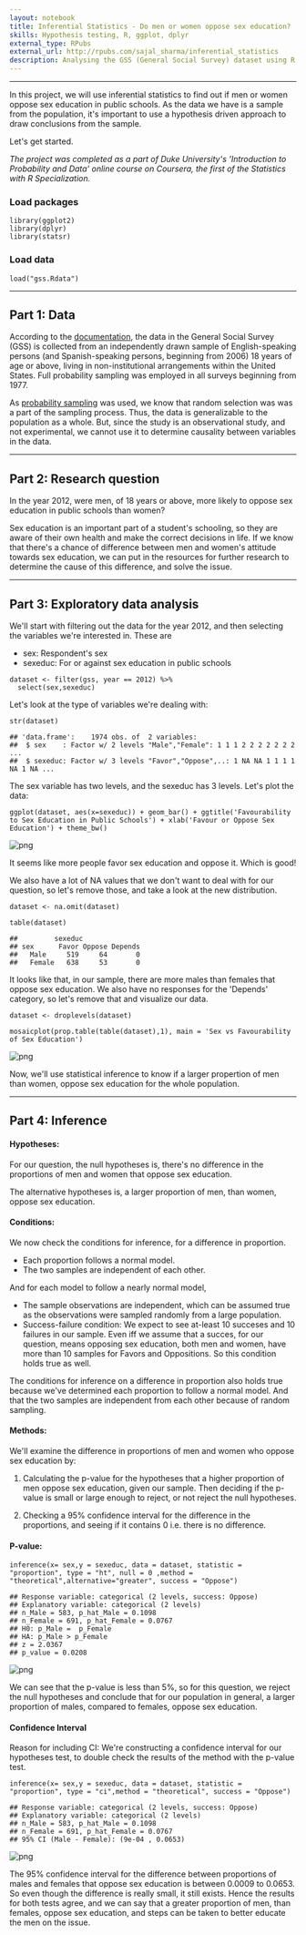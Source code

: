 ```yaml
---
layout: notebook
title: Inferential Statistics - Do men or women oppose sex education? 
skills: Hypothesis testing, R, ggplot, dplyr
external_type: RPubs
external_url: http://rpubs.com/sajal_sharma/inferential_statistics
description: Analysing the GSS (General Social Survey) dataset using R to infer if, in the year 2012, were men, of 18 years or above in the United States, more likely to oppose sex education in public schools than women.
---
```

---

In this project, we will use inferential statistics to find out if men
or women oppose sex education in public schools. As the data we have is
a sample from the population, it's important to use a hypothesis driven
approach to draw conclusions from the sample.

Let's get started.

*The project was completed as a part of Duke University's 'Introduction
to Probability and Data' online course on Coursera, the first of the
Statistics with R Specialization.*

### Load packages

    library(ggplot2)
    library(dplyr)
    library(statsr)

### Load data

    load("gss.Rdata")

------------------------------------------------------------------------

Part 1: Data
------------

According to the
[documentation](http://gss.norc.org/documents/codebook/GSS_Codebook_intro.pdf),
the data in the General Social Survey (GSS) is collected from an
independently drawn sample of English-speaking persons (and
Spanish-speaking persons, beginning from 2006) 18 years of age or above,
living in non-institutional arrangements within the United States. Full
probability sampling was employed in all surveys beginning from 1977.

As [probability
sampling](http://www.socialresearchmethods.net/kb/sampprob.php) was
used, we know that random selection was was a part of the sampling
process. Thus, the data is generalizable to the population as a whole.
But, since the study is an observational study, and not experimental, we
cannot use it to determine causality between variables in the data.

------------------------------------------------------------------------

Part 2: Research question
-------------------------

In the year 2012, were men, of 18 years or above, more likely to oppose
sex education in public schools than women?

Sex education is an important part of a student's schooling, so they are
aware of their own health and make the correct decisions in life. If we
know that there's a chance of difference between men and women's
attitude towards sex education, we can put in the resources for further
research to determine the cause of this difference, and solve the issue.

------------------------------------------------------------------------

Part 3: Exploratory data analysis
---------------------------------

We'll start with filtering out the data for the year 2012, and then
selecting the variables we're interested in. These are

-   sex: Respondent's sex
-   sexeduc: For or against sex education in public schools

<!-- -->

    dataset <- filter(gss, year == 2012) %>%
      select(sex,sexeduc)

Let's look at the type of variables we're dealing with:

    str(dataset)

    ## 'data.frame':    1974 obs. of  2 variables:
    ##  $ sex    : Factor w/ 2 levels "Male","Female": 1 1 1 2 2 2 2 2 2 2 ...
    ##  $ sexeduc: Factor w/ 3 levels "Favor","Oppose",..: 1 NA NA 1 1 1 1 NA 1 NA ...

The sex variable has two levels, and the sexeduc has 3 levels. Let's
plot the data:

    ggplot(dataset, aes(x=sexeduc)) + geom_bar() + ggtitle('Favourability to Sex Education in Public Schools') + xlab('Favour or Oppose Sex Education') + theme_bw()

![png](/public/project-images/gss_inf/unnamed-chunk-3-1.png)

It seems like more people favor sex education and oppose it. Which is
good!

We also have a lot of NA values that we don't want to deal with for our
question, so let's remove those, and take a look at the new
distribution.

    dataset <- na.omit(dataset)

    table(dataset)

    ##         sexeduc
    ## sex      Favor Oppose Depends
    ##   Male     519     64       0
    ##   Female   638     53       0

It looks like that, in our sample, there are more males than females
that oppose sex education. We also have no responses for the 'Depends'
category, so let's remove that and visualize our data.

    dataset <- droplevels(dataset)

    mosaicplot(prop.table(table(dataset),1), main = 'Sex vs Favourability of Sex Education')

![png](/public/project-images/gss_inf/unnamed-chunk-5-1.png)

Now, we'll use statistical inference to know if a larger propertion of
men than women, oppose sex education for the whole population.

------------------------------------------------------------------------

Part 4: Inference
-----------------

#### Hypotheses:

For our question, the null hypotheses is, there's no difference in the
proportions of men and women that oppose sex education.

The alternative hypotheses is, a larger proportion of men, than women,
oppose sex education.

#### Conditions:

We now check the conditions for inference, for a difference in
proportion.

-   Each proportion follows a normal model.
-   The two samples are independent of each other.

And for each model to follow a nearly normal model,

-   The sample observations are independent, which can be assumed true
    as the observations were sampled randomly from a large population.
-   Success-failure condition: We expect to see at-least 10 succeses and
    10 failures in our sample. Even iff we assume that a succes, for our
    question, means opposing sex education, both men and women, have
    more than 10 samples for Favors and Oppositions. So this condition
    holds true as well.

The conditions for inference on a difference in proportion also holds
true because we've determined each proportion to follow a normal model.
And that the two samples are independent from each other because of
random sampling.

#### Methods:

We'll examine the difference in proportions of men and women who oppose
sex education by:

1.  Calculating the p-value for the hypotheses that a higher proportion
    of men oppose sex education, given our sample. Then deciding if the
    p-value is small or large enough to reject, or not reject the
    null hypotheses.

2.  Checking a 95% confidence interval for the difference in the
    proportions, and seeing if it contains 0 i.e. there is
    no difference.

#### P-value:

    inference(x= sex,y = sexeduc, data = dataset, statistic = "proportion", type = "ht", null = 0 ,method = "theoretical",alternative="greater", success = "Oppose")

    ## Response variable: categorical (2 levels, success: Oppose)
    ## Explanatory variable: categorical (2 levels) 
    ## n_Male = 583, p_hat_Male = 0.1098
    ## n_Female = 691, p_hat_Female = 0.0767
    ## H0: p_Male =  p_Female
    ## HA: p_Male > p_Female
    ## z = 2.0367
    ## p_value = 0.0208

![png](/public/project-images/gss_inf/unnamed-chunk-6-1.png)

We can see that the p-value is less than 5%, so for this question, we
reject the null hypotheses and conclude that for our population in
general, a larger proportion of males, compared to females, oppose sex
education.

#### Confidence Interval

Reason for including CI: We're constructing a confidence interval for
our hypotheses test, to double check the results of the method with the
p-value test.

    inference(x= sex,y = sexeduc, data = dataset, statistic = "proportion", type = "ci",method = "theoretical", success = "Oppose")

    ## Response variable: categorical (2 levels, success: Oppose)
    ## Explanatory variable: categorical (2 levels) 
    ## n_Male = 583, p_hat_Male = 0.1098
    ## n_Female = 691, p_hat_Female = 0.0767
    ## 95% CI (Male - Female): (9e-04 , 0.0653)

![png](/public/project-images/gss_inf/unnamed-chunk-7-1.png)

The 95% confidence interval for the difference between proportions of
males and females that oppose sex education is between 0.0009 to 0.0653.
So even though the difference is really small, it still exists. Hence
the results for both tests agree, and we can say that a greater
proportion of men, than females, oppose sex education, and steps can be
taken to better educate the men on the issue.
